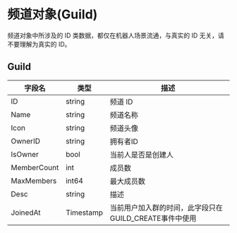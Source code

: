 # 频道对象(Guild)

频道对象中所涉及的 ID 类数据，都仅在机器人场景流通，与真实的 ID 无关，请不要理解为真实的 ID。

## Guild

| 字段名       | 类型    | 描述               |
| ------------ | ------- | ------------------ |
| ID           | string  | 频道 ID            |
| Name         | string  | 频道名称           |
| Icon         | string  | 频道头像           |
| OwnerID      | string  | 拥有者ID          |
| IsOwner      | bool | 当前人是否是创建人 |
| MemberCount  | int  | 成员数             |
| MaxMembers   | int64  | 最大成员数         |
| Desc         | string  | 描述               |
| JoinedAt     | Timestamp | 当前用户加入群的时间，此字段只在GUILD_CREATE事件中使用|
